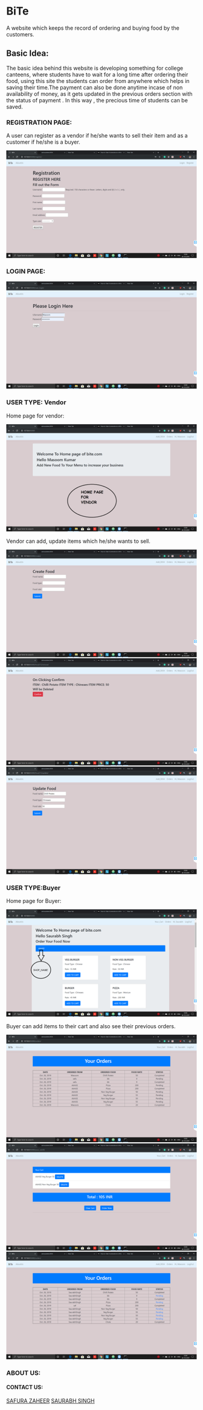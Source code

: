# BiTe

A website which keeps the record of ordering and buying food by the customers.

## Basic Idea:
The basic idea behind this website is developing something for college canteens, where students have to wait for a long time  after ordering their food, using this site the students can order from anywhere which helps in saving their time.The payment can also be done anytime incase of non availability of money, as it gets updated in the previous orders section with the status of payment .
In this way , the precious time of students can be saved.

### REGISTRATION PAGE:

A user can register as a vendor if he/she wants to sell their item and as a customer if he/she is a buyer.<br  />

![GitHub Logo](/image/registration_page.png)

### LOGIN PAGE:
![GitHub Logo](/image/login_page.png)

### USER TYPE: Vendor
Home page for vendor:

![GitHub Logo](/image/homepage_for_vendor.png)

Vendor can add, update items which he/she wants to sell.

![GitHub Logo](/image/vendor_can_add_food.png)
![GitHub Logo](/image/Vendor_can_delete_item.png)
![GitHub Logo](/image/update_item_by_vendor.png)

### USER TYPE:Buyer
Home page for Buyer:

![GitHub Logo](/image/home_for_customer.png)

Buyer can add items to their cart and also see their previous orders.

![GitHub Logo](/image/order_customer.png)
![GitHub Logo](/image/cart_customer.png)
![GitHub Logo](/image/orders.png)

### ABOUT US:
#### CONTACT US:
[SAFURA ZAHEER](https://www.linkedin.com/in/safura-zaheer-8a320714b/)
[SAURABH SINGH](https://www.linkedin.com/in/saurabh-singh-ba5301158/)

